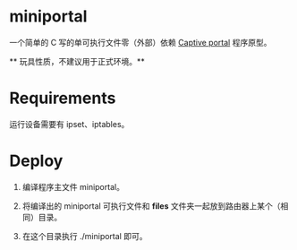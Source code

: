 
# miniportal

一个简单的 C 写的单可执行文件零（外部）依赖 [Captive portal](https://en.wikipedia.org/wiki/Captive_portal) 程序原型。

** 玩具性质，不建议用于正式环境。**

# Requirements

运行设备需要有 ipset、iptables。

# Deploy

1. 编译程序主文件 miniportal。

2. 将编译出的 miniportal 可执行文件和 __files__ 文件夹一起放到路由器上某个（相同）目录。

3. 在这个目录执行 ./miniportal 即可。

